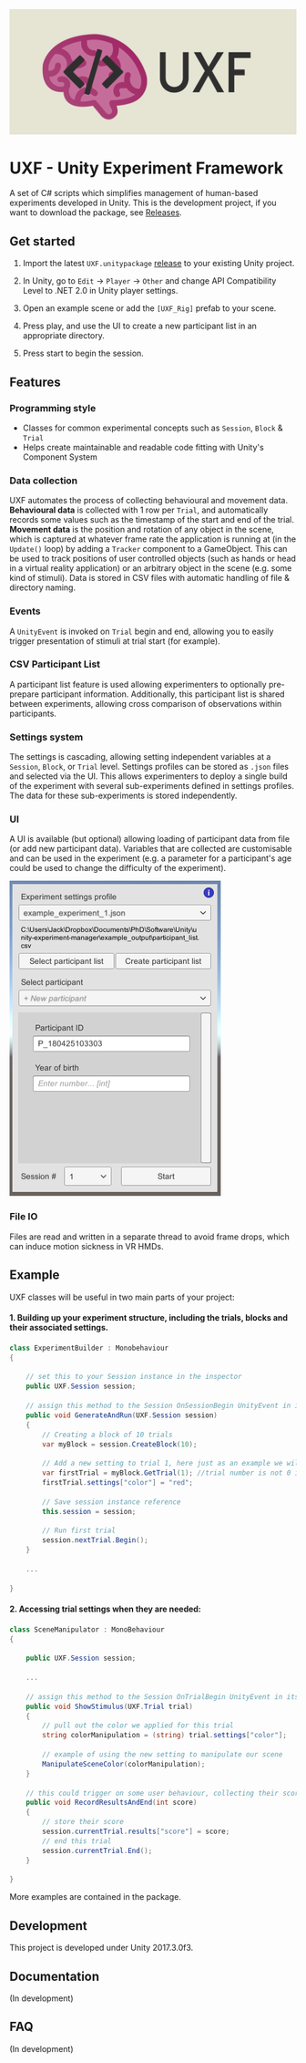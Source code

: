 ![Unity Experiment Framework](docs/media/banner.png)

# UXF - Unity Experiment Framework
A set of C# scripts which simplifies management of human-based experiments developed in Unity. This is the development project, if you want to download the package, see [Releases](https://github.com/jackbrookes/unity-experiment-framework/releases). 

## Get started

1. Import the latest ```UXF.unitypackage``` [release](https://github.com/jackbrookes/unity-experiment-framework/releases) to your existing Unity project.

2. In Unity, go to `Edit` -> `Player` -> `Other` and change API Compatibility Level to .NET 2.0 in Unity player settings. 

3. Open an example scene or add the `[UXF_Rig]` prefab to your scene.

4. Press play, and use the UI to create a new participant list in an appropriate directory.

5. Press start to begin the session.

## Features

### Programming style

* Classes for common experimental concepts such as `Session`, `Block` & `Trial`
* Helps create maintainable and readable code fitting with Unity's Component System

### Data collection

UXF automates the process of collecting behavioural and movement data. **Behavioural data** is collected with 1 row per `Trial`, and automatically records some values such as the timestamp of the start and end of the trial.
**Movement data** is the position and rotation of any object in the scene, which is captured at whatever frame rate the application is running at (in the `Update()` loop) by adding a `Tracker` component to a GameObject. This can be used to track positions of user controlled objects (such as hands or head in a virtual reality application) or an arbitrary object in the scene (e.g. some kind of stimuli). 
Data is stored in CSV files with automatic handling of file & directory naming.

### Events

A `UnityEvent` is invoked on `Trial` begin and end, allowing you to easily trigger presentation of stimuli at trial start (for example).

### CSV Participant List

A participant list feature is used allowing experimenters to optionally pre-prepare participant information. Additionally, this participant list is shared between experiments, allowing cross comparison of observations within participants.  

### Settings system

The settings is cascading, allowing setting independent variables at a `Session`, `Block`, or `Trial` level. Settings profiles can be stored as `.json` files and selected via the UI. This allows experimenters to deploy a single build of the experiment with several sub-experiments defined in settings profiles. The data for these sub-experiments is stored independently.   

### UI

A UI is available (but optional) allowing loading of participant data from file (or add new participant data). Variables that are collected are customisable and can be used in the experiment (e.g. a parameter for a participant's age could be used to change the difficulty of the experiment).

![User interface](docs/media/screenshot-1.png)

### File IO

Files are read and written in a separate thread to avoid frame drops, which can induce motion sickness in VR HMDs.

## Example

UXF classes will be useful in two main parts of your project: 

#### 1. Building up your experiment structure, including the trials, blocks and their associated settings.

```csharp
class ExperimentBuilder : Monobehaviour
{

    // set this to your Session instance in the inspector
    public UXF.Session session;
    
    // assign this method to the Session OnSessionBegin UnityEvent in its inspector
    public void GenerateAndRun(UXF.Session session) 
    {       
        // Creating a block of 10 trials
        var myBlock = session.CreateBlock(10);

        // Add a new setting to trial 1, here just as an example we will apply a setting of "color" "red" 
        var firstTrial = myBlock.GetTrial(1); //trial number is not 0 indexed
        firstTrial.settings["color"] = "red";

        // Save session instance reference
        this.session = session;

        // Run first trial
        session.nextTrial.Begin();
    }

    ...

}
```


#### 2. Accessing trial settings when they are needed: 

```csharp
class SceneManipulator : MonoBehaviour
{

    public UXF.Session session;

    ...

    // assign this method to the Session OnTrialBegin UnityEvent in its inspector
    public void ShowStimulus(UXF.Trial trial)
    {
        // pull out the color we applied for this trial
        string colorManipulation = (string) trial.settings["color"];

        // example of using the new setting to manipulate our scene
        ManipulateSceneColor(colorManipulation);
    }

    // this could trigger on some user behaviour, collecting their score in a task
    public void RecordResultsAndEnd(int score)
    {
        // store their score
        session.currentTrial.results["score"] = score;
        // end this trial
        session.currentTrial.End();
    }

}
```

More examples are contained in the package.

## Development

This project is developed under Unity 2017.3.0f3.

## Documentation

(In development)

## FAQ

(In development)
